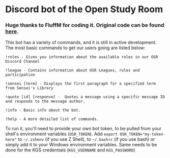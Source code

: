 # Discord bot of the Open Study Room
### Huge thanks to FluffM for coding it. Original code can be found [here](https://github.com/Thrillberg/looking-for-game-bot).

This bot has a variety of commands, and it is still in active development.
The most basic commands to get our users going are listed below:

```
!roles - Gives you information about the available roles in our OSR Discord Channel

!league - Contains information about OSR Leagues, rules and participation

!sensei [term] - Displays the first paragraph for a specified term from Sensei's Library

!quote [id] [response] -  Quotes a message using a specific message ID and responds to the message author.

!info - Basic info about the bot.

!help - A more detailed list of commands.
```

To run it, you'll need to provide your own bot token, to be pulled from your shell's environment variables (`OSR_TOKEN`). Add `export OSR_TOKEN="my-token-here"` to `~/.zshenv` (if you use Z Shell), to `~/.bashrc` (if you use bash)  or simply add it to your Windows environment variables.
Same needs to be done for the KGS credentials (`KGS_USERNAME` and `KGS_PASSWORD`)
